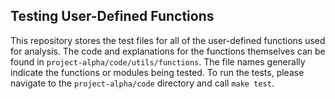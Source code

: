 ## Testing User-Defined Functions

This repository stores the test files for all of the user-defined functions used for analysis. The code and explanations for the functions themselves can be found in `project-alpha/code/utils/functions`. The file names generally indicate the functions or modules being tested. To run the tests, please navigate to the `project-alpha/code` directory and call `make test`. 
